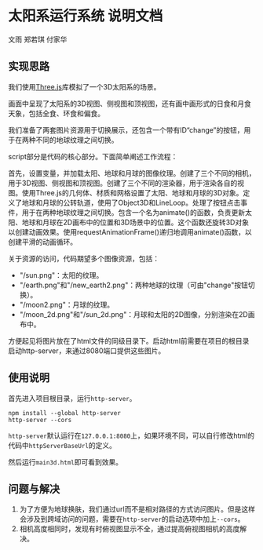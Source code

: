 <!-- 对实现思路、使用说明、遇到问题及解决办法进行准确的描述，并且列出所有参考资料。 -->

# 太阳系运行系统 说明文档

文雨 郑若琪 付家华

## 实现思路

我们使用[Three.js](https://threejs.org/)库模拟了一个3D太阳系的场景。

画面中呈现了太阳系的3D视图、侧视图和顶视图，还有画中画形式的日食和月食天象，包括全食、环食和偏食。

我们准备了两套图片资源用于切换展示，还包含一个带有ID“change”的按钮，用于在两种不同的地球纹理之间切换。

script部分是代码的核心部分。下面简单阐述工作流程：

首先，设置变量，并加载太阳、地球和月球的图像纹理。创建了三个不同的相机，用于3D视图、侧视图和顶视图。创建了三个不同的渲染器，用于渲染各自的视图。使用Three.js的几何体、材质和网格设置了太阳、地球和月球的3D对象。定义了地球和月球的公转轨道，使用了Object3D和LineLoop。处理了按钮点击事件，用于在两种地球纹理之间切换。包含一个名为animate()的函数，负责更新太阳、地球和月球在2D画布中的位置和3D场景中的位置。这个函数还旋转3D对象以创建动画效果。使用requestAnimationFrame()递归地调用animate()函数，以创建平滑的动画循环。

关于资源的访问，代码期望多个图像资源，包括：

- "/sun.png"：太阳的纹理。
- "/earth.png"和"/new_earth2.png"：两种地球的纹理（可由"change"按钮切换）。
- "/moon2.png"：月球的纹理。
- "/moon_2d.png"和"/sun_2d.png"：月球和太阳的2D图像，分别渲染在2D画布中。

方便起见将图片放在了html文件的同级目录下。启动html前需要在项目的根目录启动http-server，来通过8080端口提供这些图片。

## 使用说明

首先进入项目根目录，运行`http-server`。

```shell
npm install --global http-server
http-server --cors
```

`http-server`默认运行在`127.0.0.1:8080`上，如果环境不同，可以自行修改html的代码中`httpServerBaseUrl`的定义。

然后运行`main3d.html`即可看到效果。

## 问题与解决

1. 为了方便为地球换肤，我们通过url而不是相对路径的方式访问图片。但是这样会涉及到跨域访问的问题，需要在`http-server`的启动选项中加上`--cors`。
2. 相机高度相同时，发现有时俯视图显示不全，通过提高俯视图相机的高度解决。
